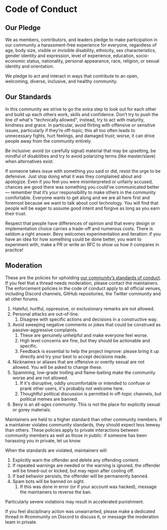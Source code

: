 # Code of Conduct

## Our Pledge

We as members, contributors, and leaders pledge to make participation in our community a harassment-free experience for everyone, regardless of age, body size, visible or invisible disability, ethnicity, sex characteristics, gender identity and expression, level of experience, education, socio-economic status, nationality, personal appearance, race, religion, or sexual identity and orientation.

We pledge to act and interact in ways that contribute to an open, welcoming, diverse, inclusive, and healthy community.

## Our Standards

In this community we strive to go the extra step to look out for each other and build up each others work, skills and confidence.
Don’t try to push the line of what's "technically allowed", instead, try to act with maturity, kindness and grace.
In particular, avoid flirting with offensive or sensitive issues, particularly if they’re off-topic; this all too often leads to unnecessary fights, hurt feelings, and damaged trust; worse, it can drive people away from the community entirely.

Be inclusive: avoid (or carefully signal) material that may be upsetting, be mindful of disabilities and try to avoid polarizing terms (like master/slave) when alternatives exist.

If someone takes issue with something you said or did, resist the urge to be defensive. Just stop doing what it was they complained about and apologize. Even if you feel you were misinterpreted or unfairly accused, chances are good there was something you could’ve communicated better — remember that it’s your responsibility to make others in the community comfortable. Everyone wants to get along and we are all here first and foremost because we want to talk about cool technology. You will find that people will be eager to assume good intent and forgive as long as you earn their trust.

Respect that people have differences of opinion and that every design or implementation choice carries a trade-off and numerous costs. There is seldom a right answer.
Bevy welcomes experimentation and iteration: if you have an idea for how something could be done better, you want to experiment with, make a PR or write an RFC to show us how it compares in practice!

## Moderation

These are the policies for upholding [our community’s standards of conduct](#our-standards). If you feel that a thread needs moderation, please contact the maintainers.
The enforcement policies in the code of conduct apply to all official venues, including Discord channels, GitHub repositories, the Twitter community and all other forums.

1. Hateful, hurtful, oppressive, or exclusionary remarks are not allowed.
2. Personal attacks are out-of-line.
   1. Disagree with specific actions and decisions in a constructive way.
3. Avoid sweeping negative comments or jokes that could be construed as passive-aggressive complaints.
   1. These are genuinely unhelpful and make everyone feel worse.
   2. High level concerns are fine, but they should be actionable and specific.
   3. Feedback is essential to help the project improve: please bring it up directly and try your best to accept decisions made.
4. Nicknames or aliases that are offensive or overtly sexual are not allowed. You will be asked to change these.
5. Spamming, low-grade trolling and flame-baiting make the community worse and are not allowed.
   1. If it's disruptive, oddly uncomfortable or intended to confuse or prank other users, it's probably not welcome here.
   2. Thoughtful political discussion is permitted in off-topic channels, but political memes are banned.
6. Bevy is an all-ages community. This is not the place for explicitly sexual or gorey materials.

Maintainers are held to a higher standard than other community members.
If a maintainer violates community standards, they should expect less leeway than others.
These policies apply to private interactions between community members as well as those in public: if someone has been harassing you in private, let us know.

When the standards are violated, maintainers will:

1. Explicitly warn the offender and delete any offending content.
2. If repeated warnings are needed or the warning is ignored, the offender will be timed-out or kicked, but may rejoin after cooling off.
3. If bad behavior persists, the offender will be permanently banned.
4. Spam bots will be banned on sight.
   1. If this was done in error (or if your account was hacked), message the maintainers to reverse the ban.

Particularly severe violations may result in accelerated punishment.

If you feel disciplinary action was unwarranted, please make a dedicated thread in #community on Discord to discuss it, or message the moderation team in private.

